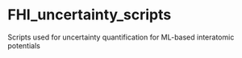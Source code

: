 # FHI_uncertainty_scripts
Scripts used for uncertainty quantification for ML-based interatomic potentials
